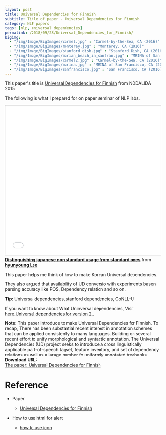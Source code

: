 ```yaml
---
layout: post
title: Universal Dependencies for Finnish
subtitle: Title of paper - Universal Dependencies for Finnish
category: NLP papers
tags: [nlp, universal_dependencies]
permalink: /2018/09/28/Universal_Dependencies_for_Finnish/
bigimg: 
  - "/img/Image/BigImages/carmel.jpg" : "Carmel-by-the-Sea, CA (2016)"
  - "/img/Image/BigImages/monterey.jpg" : "Monterey, CA (2016)"
  - "/img/Image/BigImages/stanford_dish.jpg" : "Stanford Dish, CA (2016)"
  - "/img/Image/BigImages/marian_beach_in_sanfran.jpg" : "MRINA of San Francisco, CA (2016)"
  - "/img/Image/BigImages/carmel2.jpg" : "Carmel-by-the-Sea, CA (2016)"
  - "/img/Image/BigImages/marina.jpg" : "MRINA of San Francisco, CA (2016)"
  - "/img/Image/BigImages/sanfrancisco.jpg" : "San Francisco, CA (2016)"
---
```


This paper's title is [Universal Dependencies for Finnish](http://www.aclweb.org/anthology/W15-1821) from NODALIDA 
2015

The following is what I prepared for on paper seminar of  NLP labs.

<iframe src="//www.slideshare.net/slideshow/embed_code/key/oKiTrIuvjAWn6V" width="595" height="485" frameborder="0" marginwidth="0" marginheight="0" scrolling="no" style="border:1px solid #CCC; border-width:1px; margin-bottom:5px; max-width: 100%;" allowfullscreen> </iframe> <div style="margin-bottom:5px"> <strong> <a href="//www.slideshare.net/HyunYoungLee3/distinguishing-japanese-non-standard-usage-from-standard-ones" title="Distinguishing japanese non standard usage from standard ones" target="_blank">Distinguishing japanese non standard usage from standard ones</a> </strong> from <strong><a href="https://www.slideshare.net/HyunYoungLee3" target="_blank">hyunyoung Lee</a></strong> </div>

This paper helps me think of how to make Korean Universal dependencies.

They also argued that availability of UD conversio with experiments basen parsing accuracy like POS, Dependency relation and so on.

<div class="alert alert-success" role="alert"><i class="fa fa-check-square-o"></i> <b>Tip: </b>
Universal dependencies, stanford dependencies, CoNLL-U
</div>

If you want to know about What Uninversal dependencies, Visit [here,Universal dependencies for version 2.](http://universaldependencies.org/).

<div class="alert alert-info" role="alert"><i class="fa fa-info-circle"></i> <b>Note: </b>
This paper introduce to make Universal Dependencies for Finnish. To recap, There has been substantial recent interest in annotation schemes that can be applied consistently to many languages. Building on several recent effort to unify morphological and syntactic annotation. The Universal Dependencies (UD) project seeks to introduce a cross linguistically applicable part-of-speech tagset, feature inventory, and set of dependency relations as well as a larage number fo uniformly annotated treebanks. 
</div>
  
  
<div class="alert alert-success" role="alert"><i class="fa fa-paperclip fa-lg"></i> <b>Download URL: </b><br>
  <a href="http://www.aclweb.org/anthology/W15-1821">The paper: Universal Dependencies for Finnish</a>
</div>

# Reference 

- Paper 
  - [Universal Dependencies for Finnish](http://www.aclweb.org/anthology/W15-1821)
 
- How to use html for alert
  - [how to use icon](http://idratherbewriting.com/documentation-theme-jekyll/mydoc_icons.html) 
